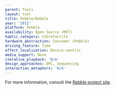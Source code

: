 ```yaml
---
parent: Tools
layout: tool
title: Pebble/Rebble
year: '2012'
platform: Pebble
availability: Open Source (MIT)
haptic_category: Vibrotactile
hardware_abstraction: Consumer (Pebble)
driving_feature: Time
effect_localization: Device-centric
media_support: None
iterative_playback: 'N/A'
design_approaches: DPC, Sequencing
interaction_metaphors: 'N/A'
---
```

For more information, consult the [Rebble project site](https://rebble.io).
